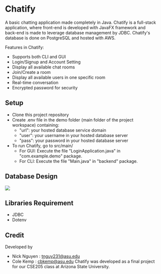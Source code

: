# Chatify
A basic chatting application made completely in Java. Chatify is a full-stack application, where front-end is developed with JavaFX framework and back-end is made to leverage database management by JDBC. Chatify's database is done on PostgreSQL and hosted with AWS.

Features in Chatify:
- Supports both CLI and GUI
- Login/Signup and Account Setting
- Display all available chat rooms
- Join/Create a room
- Display all available users in one specific room
- Real-time conversation
- Encrypted password for security

## Setup
- Clone this project repository
- Create .env file in the demo folder (main folder of the project workspace) containing:
    - "url": your hosted database service domain
    - "user": your username in your hosted database server
    - "pass": your password in your hosted database server
- To run Chatify, go to src/main/ 
    - For GUI: Execute the file "LoginApplication.java" in "com.example.demo" package.
    - For CLI: Execute the file "Main.java" in "backend" package.

## Database Design
![](https://i.imgur.com/VLPCdFO.png)


## Libraries Requirement
- JDBC
- Dotenv

## Credit
Developed by 
- Nick Nguyen : tnguy231@asu.edu
- Cole Kemp : cbkemp@asu.edu
Chatify was developed as a final project for our CSE205 class at Arizona State University.
